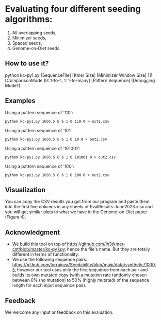 # Evaluating four different seeding algorithms:
1. All overlapping seeds,
2. Minimizer seeds,
3. Spaced seeds,
4. Genome-on-Diet seeds.

## How to use it?
python kc-py1.py [SequenceFile] [Kmer Size] [Minimizer Window Size] [1] [ComparisonMode (0: 1-to-1, 1: 1-to-many] [Pattern Sequence] [Debugging Mode?]

## Examples
Using a pattern sequence of '110':
```
python kc-py1.py 1000.5 8 6 1 0 110 0 > out2.csv
```
Using a pattern sequence of '10':
```
python kc-py1.py 1000.5 8 6 1 0 10 0 > out2.csv
```
Using a pattern sequence of '101001':
```
python kc-py1.py 1000.5 8 6 1 0 101001 0 > out2.csv
```
Using a pattern sequence of '100':
```
python kc-py1.py 1000.5 8 6 1 0 100 0 > out2.csv
```

## Visualization
You can copy the CSV results you got from our program and paste them into the first five columns in any sheets of EvalResults-June2023.xlsx and you will get similar plots to what we have in the Genome-on-Diet paper (Figure 4).

## Acknowledgment
- We build this tool on top of https://github.com/lh3/kmer-cnt/blob/master/kc-py1.py, hence the file's name. But they are totally different in terms of functionality.
- We use the following sequence pairs: https://github.com/lorrainea/Seedability/blob/main/data/synthetic/1000.5, however our tool uses only the first sequence from each pair and builds its own mutated copy (with a mutation rate randomly chosen between 0% (no mutation) to 50% (highly mutated) of the sequence length for each input sequence pair).


## Feedback
We welcome any input or feedback on this evaluation.
